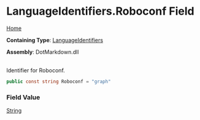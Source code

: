 # LanguageIdentifiers\.Roboconf Field

[Home](../../../README.md)

**Containing Type**: [LanguageIdentifiers](../README.md)

**Assembly**: DotMarkdown\.dll

\
Identifier for Roboconf\.

```csharp
public const string Roboconf = "graph"
```

### Field Value

[String](https://docs.microsoft.com/en-us/dotnet/api/system.string)

